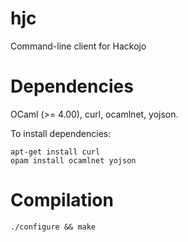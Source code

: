 hjc
===

Command-line client for Hackojo

# Dependencies

OCaml (>= 4.00), curl, ocamlnet, yojson.

To install dependencies:
```
apt-get install curl
opam install ocamlnet yojson
```

# Compilation

```
./configure && make
```
